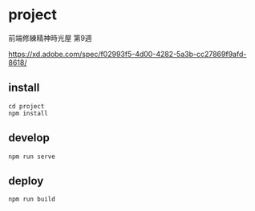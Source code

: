 # project
前端修練精神時光屋
第9週

https://xd.adobe.com/spec/f02993f5-4d00-4282-5a3b-cc27869f9afd-8618/

## install
```
cd project
npm install
```
## develop
```
npm run serve
```

## deploy
```
npm run build
```